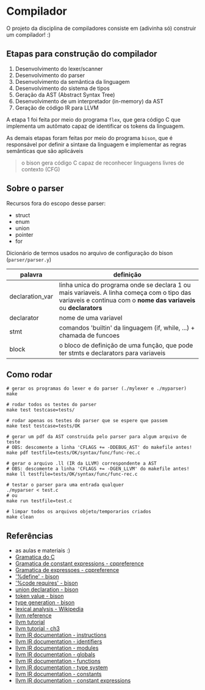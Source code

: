 # Compilador
O projeto da disciplina de compiladores consiste em (adivinha só) construir um compilador! :)


## Etapas para construção do compilador
1. Desenvolvimento do lexer/scanner
2. Desenvolvimento do parser
3. Desenvolvimento da semântica da linguagem
4. Desenvolvimento do sistema de tipos
5. Geração da AST (Abstract Syntax Tree)
6. Desenvolvimento de um interpretador (in-memory) da AST
7. Geração de código IR para LLVM

A etapa 1 foi feita por meio do programa `flex`, que gera código C que
implementa um autômato capaz de identificar os tokens da linguagem.

As demais etapas foram feitas por meio do programa `bison`, que é responsável
por definir a sintaxe da linguagem e implementar as regras semânticas que são
aplicáveis
> o bison gera código C capaz de reconhecer linguagens livres de contexto (CFG)


## Sobre o parser
Recursos fora do escopo desse parser:
* struct
* enum
* union
* pointer
* for


Dicionário de termos usados no arquivo de configuração do bison (`parser/parser.y`)

| palavra        | definição       |
| -------------- | --------------- |
| declaration_var| linha unica do programa onde se declara 1 ou mais variaveis. A linha começa com o tipo das variaveis e continua com o **nome das variaveis** ou **declarators** |
| declarator     | nome de uma variavel |
| stmt           | comandos 'builtin' da linguagem (if, while, ...) + chamada de funcoes               |
| block          | o bloco de definição de uma função, que pode ter stmts e declarators para variaveis |


## Como rodar
```
# gerar os programas do lexer e do parser (./mylexer e ./myparser)
make

# rodar todos os testes do parser
make test testcase=tests/

# rodar apenas os testes do parser que se espere que passem
make test testcase=tests/OK

# gerar um pdf da AST construida pelo parser para algum arquivo de teste
# OBS: descomente a linha 'CFLAGS += -DDEBUG_AST' do makefile antes!
make pdf testfile=tests/OK/syntax/func/func-rec.c

# gerar o arquivo .ll (IR da LLVM) correspondente a AST
# OBS: descomente a linha 'CFLAGS += -DGEN_LLVM' do makefile antes!
make ll testfile=tests/OK/syntax/func/func-rec.c

# testar o parser para uma entrada qualquer
./myparser < test.c
# ou
make run testfile=test.c

# limpar todos os arquivos objeto/temporarios criados
make clean
```


## Referências
* as aulas e materiais :)
* [Gramatica do C](https://www.lysator.liu.se/c/ANSI-C-grammar-y.html)
* [Gramatica de constant expressions - cppreference](https://en.cppreference.com/w/c/language/constant_expression)
* [Gramatica de expressoes - cppreference](https://en.cppreference.com/w/c/language/expressions)
* ['%define' - bison](https://www.gnu.org/software/bison/manual/html_node/_0025define-Summary.html)
* ['%code requires' - bison](https://www.gnu.org/software/bison/manual/html_node/Prologue-Alternatives.html)
* [union declaration - bison](https://www.gnu.org/software/bison/manual/html_node/Union-Decl.html)
* [token value - bison](https://www.gnu.org/software/bison/manual/html_node/Token-Values.html)
* [type generation - bison](https://www.gnu.org/software/bison/manual/html_node/Type-Generation.html)
* [lexical analysis - Wikipedia](https://en.wikipedia.org/wiki/Lexical_analysis)
* [llvm reference](https://llvm.org/docs/Reference.html#llvm-ir)
* [llvm tutorial](https://llvm.org/docs/tutorial/index.html)
* [llvm tutorial - ch3](https://llvm.org/docs/tutorial/MyFirstLanguageFrontend/LangImpl03.html)
* [llvm IR documentation - instructions](https://llvm.org/docs/LangRef.html#instruction-reference)
* [llvm IR documentation - identifiers](https://llvm.org/docs/LangRef.html#identifiers)
* [llvm IR documentation - modules](https://llvm.org/docs/LangRef.html#module-structure)
* [llvm IR documentation - globals](https://llvm.org/docs/LangRef.html#global-variables)
* [llvm IR documentation - functions](https://llvm.org/docs/LangRef.html#functions)
* [llvm IR documentation - type system](https://llvm.org/docs/LangRef.html#type-system)
* [llvm IR documentation - constants](https://llvm.org/docs/LangRef.html#constants)
* [llvm IR documentation - constant expressions](https://llvm.org/docs/LangRef.html#constant-expressions)
